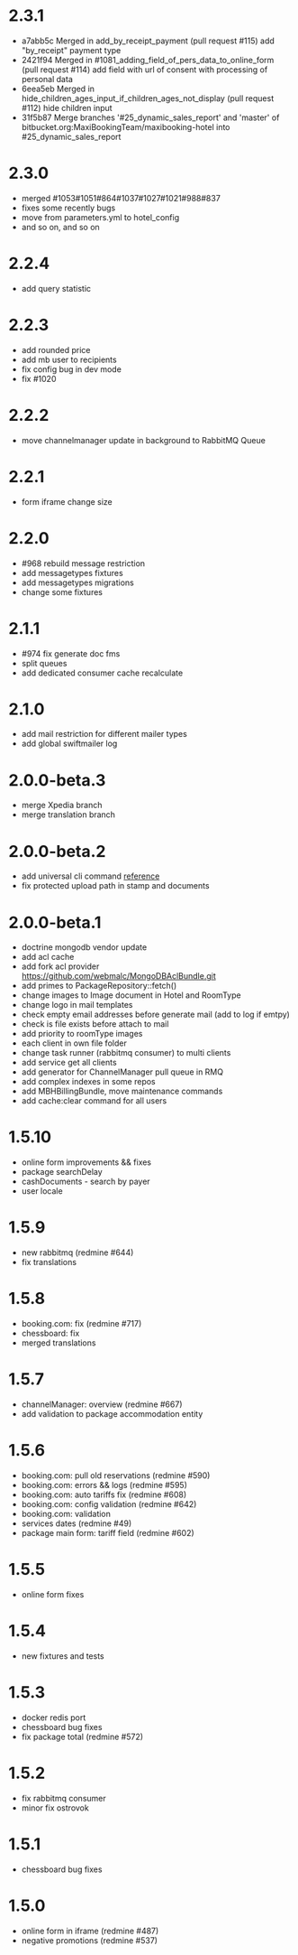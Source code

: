 2.3.1
============
* a7abb5c Merged in add_by_receipt_payment (pull request #115) add "by_receipt" payment type
* 2421f94 Merged in #1081_adding_field_of_pers_data_to_online_form (pull request #114) add field with url of consent with processing of personal data
* 6eea5eb Merged in hide_children_ages_input_if_children_ages_not_display (pull request #112) hide children input
* 31f5b87 Merge branches '#25_dynamic_sales_report' and 'master' of bitbucket.org:MaxiBookingTeam/maxibooking-hotel into #25_dynamic_sales_report


2.3.0
============
* merged #1053#1051#864#1037#1027#1021#988#837
* fixes some recently bugs
* move from parameters.yml to hotel_config
* and so on, and so on

2.2.4
============
* add query statistic

2.2.3
============
* add rounded price
* add mb user to recipients
* fix config bug in dev mode
* fix #1020

2.2.2
============
* move channelmanager update in background to RabbitMQ Queue

2.2.1
============
* form iframe change size

2.2.0
============
* \#968 rebuild message restriction
* add messagetypes fixtures
* add messagetypes migrations
* change some fixtures 

2.1.1
============
* \#974 fix generate doc fms
* split queues 
* add dedicated consumer cache recalculate 

2.1.0
============
* add mail restriction for different mailer types
* add global swiftmailer log

2.0.0-beta.3
============
* merge Xpedia branch
* merge translation branch

2.0.0-beta.2
============
 
* add universal cli command [reference](http://redmine.maxi-booking.ru/issues/926#note-3)
* fix protected upload path in stamp and documents

2.0.0-beta.1
============
* doctrine mongodb vendor update
* add acl cache
* add fork acl provider https://github.com/webmalc/MongoDBAclBundle.git
* add primes to PackageRepository::fetch()
* change images to Image document in Hotel  and RoomType
* change logo in mail templates
* check empty email addresses before generate mail (add to log if emtpy) 
* check is file exists before attach to mail
* add priority to roomType images
* each client in own file folder
* change task runner (rabbitmq consumer) to multi clients
* add service get all clients 
* add generator for ChannelManager pull queue in RMQ
* add complex indexes in some repos
* add MBHBillingBundle, move maintenance commands
* add cache:clear command for all users


1.5.10
============
* online form improvements && fixes
* package searchDelay
* cashDocuments - search by payer
* user locale

1.5.9
=============
* new rabbitmq (redmine #644)
* fix translations

1.5.8
=============
* booking.com: fix (redmine #717)
* chessboard: fix
* merged translations

1.5.7
=============
* channelManager: overview (redmine #667)
* add validation to package accommodation entity

1.5.6
=============
* booking.com: pull old reservations (redmine #590)
* booking.com: errors && logs (redmine #595)
* booking.com: auto tariffs fix (redmine #608)
* booking.com: config validation (redmine #642)
* booking.com: validation
* services dates (redmine #49)
* package main form: tariff field (redmine #602)

1.5.5
=============
* online form fixes

1.5.4
=============
* new fixtures and tests

1.5.3
=============
* docker redis port
* chessboard bug fixes
* fix package total (redmine #572)

1.5.2
=============
* fix rabbitmq consumer
* minor fix ostrovok

1.5.1
=============
* chessboard bug fixes

1.5.0
=============
* online form in iframe (redmine #487) 
* negative promotions (redmine #537)
